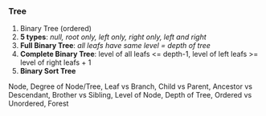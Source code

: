 ### Tree
1. Binary Tree (ordered)
  1. **5 types**: _null, root only, left only, right only, left and right_
  1. **Full Binary Tree**: _all leafs have same level = depth of tree_
  1. **Complete Binary Tree**: level of all leafs <= depth-1, level of left leafs >= level of right leafs + 1
  1. **Binary Sort Tree**

Node, Degree of Node/Tree, Leaf vs Branch, Child vs Parent, Ancestor vs Descendant, Brother vs Sibling, Level of Node, Depth of Tree, Ordered vs Unordered, Forest